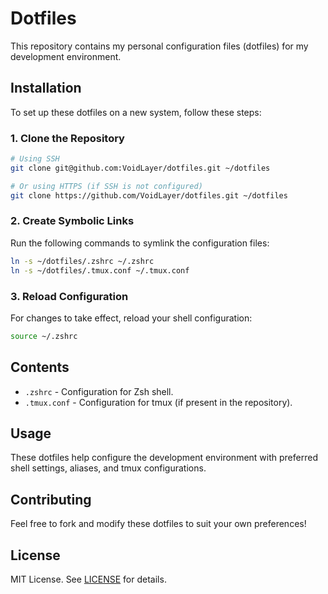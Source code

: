 # Dotfiles

This repository contains my personal configuration files (dotfiles) for my development environment.

## Installation

To set up these dotfiles on a new system, follow these steps:

### 1. Clone the Repository

```sh
# Using SSH
git clone git@github.com:VoidLayer/dotfiles.git ~/dotfiles

# Or using HTTPS (if SSH is not configured)
git clone https://github.com/VoidLayer/dotfiles.git ~/dotfiles
```

### 2. Create Symbolic Links

Run the following commands to symlink the configuration files:

```sh
ln -s ~/dotfiles/.zshrc ~/.zshrc
ln -s ~/dotfiles/.tmux.conf ~/.tmux.conf
```

### 3. Reload Configuration

For changes to take effect, reload your shell configuration:

```sh
source ~/.zshrc
```

## Contents

- `.zshrc` - Configuration for Zsh shell.
- `.tmux.conf` - Configuration for tmux (if present in the repository).

## Usage

These dotfiles help configure the development environment with preferred shell settings, aliases, and tmux configurations.

## Contributing

Feel free to fork and modify these dotfiles to suit your own preferences!

## License

MIT License. See [LICENSE](LICENSE) for details.


